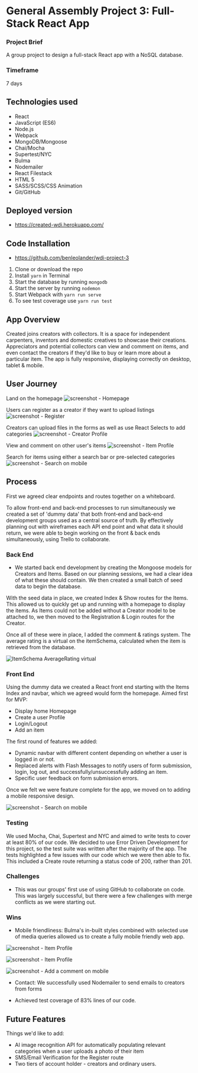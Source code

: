 # General Assembly Project 3: Full-Stack React App

### Project Brief
A group project to design a full-stack React app with a NoSQL database.

### Timeframe
7 days

## Technologies used

* React
* JavaScript (ES6)
* Node.js
* Webpack
* MongoDB/Mongoose
* Chai/Mocha
* Supertest/NYC
* Bulma
* Nodemailer
* React Filestack
* HTML 5
* SASS/SCSS/CSS Animation
* Git/GitHub

## Deployed version
- https://created-wdi.herokuapp.com/

## Code Installation

- https://github.com/benleolander/wdi-project-3

1. Clone or download the repo
2. Install ```yarn``` in Terminal
3. Start the database by running ```mongodb```
4. Start the server by running ```nodemon```
5. Start Webpack with ```yarn run serve```
6. To see test coverage use ```yarn run test```


## App Overview
Created joins creators with collectors. It is a space for independent carpenters, inventors and domestic creatives to showcase their creations. Appreciators and potential collectors can view and comment on items, and even contact the creators if they'd like to buy or learn more about a particular item. The app is fully responsive, displaying correctly on desktop, tablet & mobile.

## User Journey
Land on the homepage
![screenshot - Homepage](https://user-images.githubusercontent.com/44749113/52853728-5cf24900-3114-11e9-9eba-a4882e38fd43.png)

Users can register as a creator if they want to upload listings
![screenshot - Register](https://user-images.githubusercontent.com/44749113/52858337-bad95d80-3121-11e9-884a-b86caf639cc1.png)

Creators can upload files in the forms as well as use React Selects to add categories
![screenshot - Creator Profile](https://user-images.githubusercontent.com/44749113/52858169-51594f00-3121-11e9-8796-9d855cba8e24.png)

View and comment on other user's items
![screenshot - Item Profile](https://user-images.githubusercontent.com/44749113/52858076-122afe00-3121-11e9-817a-52785a566d8c.png)

Search for items using either a search bar or pre-selected categories
![screenshot - Search on mobile](https://user-images.githubusercontent.com/44749113/52854336-01c15600-3116-11e9-9b4f-f22e1e83a925.png)



## Process

First we agreed clear endpoints and routes together on a whiteboard.

To allow front-end and back-end processes to run simultaneously we created a set of 'dummy data' that both front-end and back-end development groups used as a central source of truth. By effectively planning out with wireframes each API end point and what data it should return, we were able to begin working on the front & back ends simultaneously, using Trello to collaborate.

### Back End
- We started back end development by creating the Mongoose models for Creators and Items. Based on our planning sessions, we had a clear idea of what these should contain. We then created a small batch of seed data to begin the database.

With the seed data in place, we created Index & Show routes for the Items. This allowed us to quickly get up and running with a homepage to display the items. As Items could not be added without a Creator model to be attached to, we then moved to the Registration & Login routes for the Creator.

Once all of these were in place, I added the comment & ratings system. The average rating is a virtual on the itemSchema, calculated when the item is retrieved from the database.

![ItemSchema AverageRating virtual](https://user-images.githubusercontent.com/44977343/55808820-beafad80-5adc-11e9-9ced-82e773ebf3af.png)

### Front End
Using the dummy data we created a React front end starting with the Items Index and navbar, which we agreed would form the homepage.
Aimed first for MVP:
- Display home Homepage
- Create a user Profile
- Login/Logout
- Add an item

The first round of features we added:
- Dynamic navbar with different content depending on whether a user is logged in or not.
- Replaced alerts with Flash Messages to notify users of form submission, login, log out, and successfully/unsuccessfully adding an item.
- Specific user feedback on form submission errors.

Once we felt we were feature complete for the app, we moved on to adding a mobile responsive design.

![screenshot - Search on mobile](https://user-images.githubusercontent.com/44749113/52858219-72ba3b00-3121-11e9-8099-42d9232b4a50.png)


### Testing
We used Mocha, Chai, Supertest and NYC and aimed to write tests to cover at least 80% of our code. We decided to use Error Driven Development for this project, so the test suite was written after the majority of the app. The tests highlighted a few issues with our code which we were then able to fix. This included a Create route returning a status code of 200, rather than 201.

### Challenges

- This was our groups' first use of using GitHub to collaborate on code. This was largely successful, but there were a few challenges with merge conflicts as we were starting out.


### Wins

- Mobile friendliness: Bulma's in-built styles combined with selected use of media queries allowed us to create a fully mobile friendly web app.

![screenshot - Item Profile](https://user-images.githubusercontent.com/44749113/52854796-92e4fc80-3117-11e9-86ab-d8e9e798c07d.png)

![screenshot - Item Profile](https://user-images.githubusercontent.com/44749113/52854944-fd963800-3117-11e9-8dbf-ffa2fd604a1f.png)

![screenshot - Add a comment on mobile](https://user-images.githubusercontent.com/44749113/52854728-48638000-3117-11e9-9723-7b862f19a642.png)

- Contact: We successfully used Nodemailer to send emails to creators from forms

- Achieved test coverage of 83% lines of our code.

## Future Features

Things we'd like to add:

- AI image recognition API for automatically populating relevant categories when a user uploads a photo of their item
- SMS/Email Verification for the Register route
- Two tiers of account holder - creators and ordinary users.
